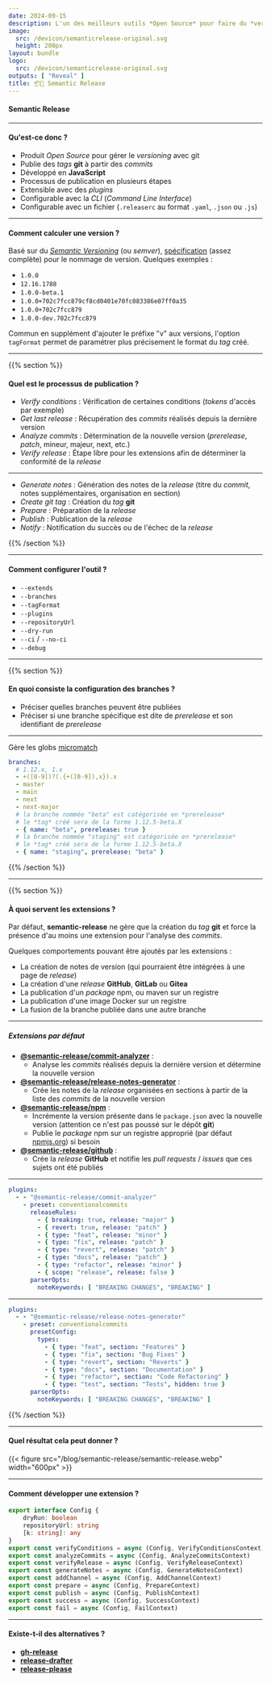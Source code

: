```yaml
---
date: 2024-09-15
description: L'un des meilleurs outils *Open Source* pour faire du *versioning* git ?
image: 
  src: /devicon/semanticrelease-original.svg
  height: 200px
layout: bundle
logo:
  src: /devicon/semanticrelease-original.svg
outputs: [ "Reveal" ]
title: 📦🚀 Semantic Release
---
```


#### Semantic Release

---

#### Qu'est-ce donc ?

- Produit *Open Source* pour gérer le *versioning* avec git
- Publie des *tags* **git** à partir des *commits*
- Développé en **JavaScript**
- Processus de publication en plusieurs étapes
- Extensible avec des *plugins*
- Configurable avec la *CLI* (*Command Line Interface*)
- Configurable avec un fichier (`.releaserc` au format `.yaml`, `.json` ou `.js`)

---

#### Comment calculer une version ?

Basé sur du [*Semantic Versioning*](https://semver.org/) (ou *semver*), 
[spécification](https://semver.org/#backusnaur-form-grammar-for-valid-semver-versions) (assez complète) pour le nommage de version.
Quelques exemples :

- `1.0.0`
- `12.16.1788`
- `1.0.0-beta.1`
- `1.0.0+702c7fcc879cf8cd0401e70fc083386e07ff0a35`
- `1.0.0+702c7fcc879`
- `1.0.0-dev.702c7fcc879`

Commun en supplément d'ajouter le préfixe "v" aux versions, 
l'option `tagFormat` permet de paramétrer plus précisement le format du *tag* créé.

---

{{% section %}}

#### Quel est le processus de publication ?

- *Verify conditions* : Vérification de certaines conditions (*tokens* d'accès par exemple)
- *Get last release* : Récupération des *commits* réalisés depuis la dernière version
- *Analyze commits* : Détermination de la nouvelle version (*prerelease*, *patch*, mineur, majeur, next, etc.)
- *Verify release* : Étape libre pour les extensions afin de déterminer la conformité de la *release*

---

- *Generate notes* : Génération des notes de la *release* (titre du *commit*, notes supplémentaires, organisation en section)
- *Create git tag* : Création du *tag* **git**
- *Prepare* : Préparation de la *release*
- *Publish* : Publication de la *release*
- *Notify* : Notification du succès ou de l'échec de la *release*

{{% /section %}}

---

#### Comment configurer l'outil ?

- `--extends`
- `--branches`
- `--tagFormat`
- `--plugins`
- `--repositoryUrl`
- `--dry-run`
- `--ci` / `--no-ci`
- `--debug`

---

{{% section %}}

#### En quoi consiste la configuration des branches ?

- Préciser quelles branches peuvent être publiées
- Préciser si une branche spécifique est dite de *prerelease* et son identifiant de *prerelease*

---

Gère les globs [micromatch](https://github.com/micromatch/micromatch?tab=readme-ov-file#matching-features)

```yaml
branches:
  # 1.12.x, 1.x
  - +([0-9])?(.{+([0-9]),x}).x
  - master
  - main
  - next
  - next-major
  # la branche nommée "beta" est catégorisée en *prerelease*
  # le *tag* créé sera de la forme 1.12.5-beta.X
  - { name: "beta", prerelease: true }
  # la branche nommée "staging" est catégorisée en *prerelease*
  # le *tag* créé sera de la forme 1.12.5-beta.X
  - { name: "staging", prerelease: "beta" }
```

{{% /section %}}

---

{{% section %}}

#### À quoi servent les extensions ?

Par défaut, **semantic-release** ne gère que la création du *tag* **git** et force la présence d'au moins une extension pour l'analyse des *commits*.

Quelques comportements pouvant être ajoutés par les extensions :

- La création de notes de version (qui pourraient être intégrées à une page de *release*)
- La création d'une *release* **GitHub**, **GitLab** ou **Gitea**
- La publication d'un *package* npm, ou maven sur un registre
- La publication d'une image Docker sur un registre
- La fusion de la branche publiée dans une autre branche

---

##### Extensions par défaut

- [**@semantic-release/commit-analyzer**](https://github.com/semantic-release/commit-analyzer) :
  - Analyse les *commits* réalisés depuis la dernière version et détermine la nouvelle version
- [**@semantic-release/release-notes-generator**](https://github.com/semantic-release/release-notes-generator) :
  - Crée les notes de la *release* organisées en sections à partir de la liste des *commits* de la nouvelle version
- [**@semantic-release/npm**](https://github.com/semantic-release/npm) :
  - Incrémente la version présente dans le `package.json` avec la nouvelle version (attention ce n'est pas poussé sur le dépôt **git**)
  - Publie le *package* npm sur un registre approprié (par défaut [npmjs.org](https://npmjs.org)) si besoin
- [**@semantic-release/github**](https://github.com/semantic-release/github) :
  - Crée la *release* **GitHub** et notifie les *pull requests* / *issues* que ces sujets ont été publiés

---

```yaml
plugins:
  - - "@semantic-release/commit-analyzer"
    - preset: conventionalcommits
      releaseRules:
        - { breaking: true, release: "major" }
        - { revert: true, release: "patch" }
        - { type: "feat", release: "minor" }
        - { type: "fix", release: "patch" }
        - { type: "revert", release: "patch" }
        - { type: "docs", release: "patch" }
        - { type: "refactor", release: "minor" }
        - { scope: "release", release: false }
      parserOpts:
        noteKeywords: [ "BREAKING CHANGES", "BREAKING" ]
```

---

```yaml
plugins:
  - - "@semantic-release/release-notes-generator"
    - preset: conventionalcommits
      presetConfig:
        types:
          - { type: "feat", section: "Features" }
          - { type: "fix", section: "Bug Fixes" }
          - { type: "revert", section: "Reverts" }
          - { type: "docs", section: "Documentation" }
          - { type: "refactor", section: "Code Refactoring" }
          - { type: "test", section: "Tests", hidden: true }
      parserOpts:
        noteKeywords: [ "BREAKING CHANGES", "BREAKING" ]
```

{{% /section %}}

---

#### Quel résultat cela peut donner ?

{{< figure src="/blog/semantic-release/semantic-release.webp" width="600px" >}}

---

#### Comment développer une extension ?

```ts
export interface Config {
    dryRun: boolean
    repositoryUrl: string
    [k: string]: any
}
export const verifyConditions = async (Config, VerifyConditionsContext)
export const analyzeCommits = async (Config, AnalyzeCommitsContext)
export const verifyRelease = async (Config, VerifyReleaseContext)
export const generateNotes = async (Config, GenerateNotesContext)
export const addChannel = async (Config, AddChannelContext)
export const prepare = async (Config, PrepareContext)
export const publish = async (Config, PublishContext)
export const success = async (Config, SuccessContext)
export const fail = async (Config, FailContext)
```

---

#### Existe-t-il des alternatives ?

- [**gh-release**](https://github.com/softprops/action-gh-release)
- [**release-drafter**](https://github.com/release-drafter/release-drafter)
- [**release-please**](https://github.com/googleapis/release-please)
